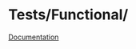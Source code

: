 # Tests/Functional/

[Documentation](https://docs.typo3.org/m/typo3/reference-coreapi/10.4/en-us/Testing/WritingFunctional.html)